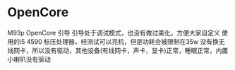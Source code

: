 # OpenCore
M93p OpenCore 引导
引导处于调试模式，也没有做过美化，方便大家自定义
使用的i5 4590 标压处理器，经测试可以亮机，但是功耗会被限制在35w
没有换无线网卡，所以没有驱动，其他设备(有线网卡，声卡，显卡)正常，睡眠正常，内置小喇叭没有驱动
